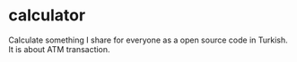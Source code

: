 # calculator
Calculate something
I share for everyone as a open source code in Turkish. 
It is about ATM transaction.
